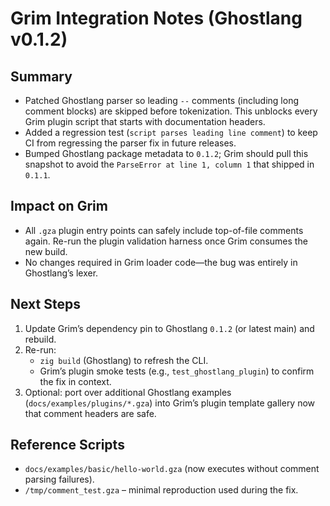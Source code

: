 # Grim Integration Notes (Ghostlang v0.1.2)

## Summary
- Patched Ghostlang parser so leading `--` comments (including long comment blocks) are skipped before tokenization. This unblocks every Grim plugin script that starts with documentation headers.
- Added a regression test (`script parses leading line comment`) to keep CI from regressing the parser fix in future releases.
- Bumped Ghostlang package metadata to `0.1.2`; Grim should pull this snapshot to avoid the `ParseError at line 1, column 1` that shipped in `0.1.1`.

## Impact on Grim
- All `.gza` plugin entry points can safely include top-of-file comments again. Re-run the plugin validation harness once Grim consumes the new build.
- No changes required in Grim loader code—the bug was entirely in Ghostlang’s lexer.

## Next Steps
1. Update Grim’s dependency pin to Ghostlang `0.1.2` (or latest main) and rebuild.
2. Re-run:
   - `zig build` (Ghostlang) to refresh the CLI.
   - Grim’s plugin smoke tests (e.g., `test_ghostlang_plugin`) to confirm the fix in context.
3. Optional: port over additional Ghostlang examples (`docs/examples/plugins/*.gza`) into Grim’s plugin template gallery now that comment headers are safe.

## Reference Scripts
- `docs/examples/basic/hello-world.gza` (now executes without comment parsing failures).
- `/tmp/comment_test.gza` – minimal reproduction used during the fix.
